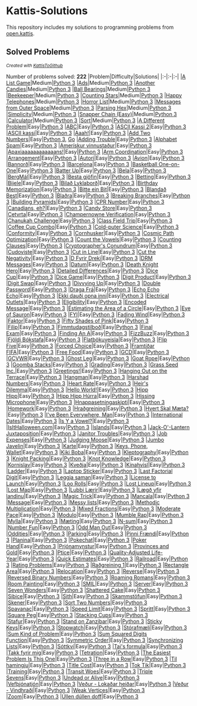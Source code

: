 # Kattis-Solutions

This repository includes my solutions to programming problems from [open.kattis](https://open.kattis.com/).
## Solved Problems
<sub><i>Created with [KattisToGithub](https://github.com/Zabrakk/KattisToGithub)</i></sub>

Number of problems solved: **222**
|Problem|Difficulty|Solutions|
|:-|:-|:-|
|[A List Game](https://open.kattis.com/problems/listgame)|Medium|[Python 3](Solutions/listgame.py)
|[Ads](https://open.kattis.com/problems/ads)|Medium|[Python 3](Solutions/ads.py)
|[Another Candies](https://open.kattis.com/problems/anothercandies)|Medium|[Python 3](Solutions/anothercandies.py)
|[Ball Bearings](https://open.kattis.com/problems/ballbearings)|Medium|[Python 3](Solutions/ballbearings.py)
|[Beekeeper](https://open.kattis.com/problems/beekeeper)|Medium|[Python 3](Solutions/beekeeper.py)
|[Counting Stars](https://open.kattis.com/problems/countingstars)|Medium|[Python 3](Solutions/countingstars.py)
|[Happy Telephones](https://open.kattis.com/problems/telephones)|Medium|[Python 3](Solutions/telephones.py)
|[Horror List](https://open.kattis.com/problems/horror)|Medium|[Python 3](Solutions/horror.py)
|[Messages from Outer Space](https://open.kattis.com/problems/messages)|Medium|[Python 3](Solutions/messages.py)
|[Parsing Hex](https://open.kattis.com/problems/parsinghex)|Medium|[Python 3](Solutions/parsinghex.py)
|[Simplicity](https://open.kattis.com/problems/simplicity)|Medium|[Python 3](Solutions/simplicity.py)
|[Snapper Chain (Easy)](https://open.kattis.com/problems/snappereasy)|Medium|[Python 3](Solutions/snappereasy.py)
|[Calculator](https://open.kattis.com/problems/calculator)|Medium|[Python 3](Solutions/calculator.py)
|[Sort](https://open.kattis.com/problems/sort)|Medium|[Python 3](Solutions/sort.py)
|[A Different Problem](https://open.kattis.com/problems/different)|Easy|[Python 3](Solutions/different.py)
|[ABC](https://open.kattis.com/problems/abc)|Easy|[Python 3](Solutions/abc.py)
|[ASCII Kassi 2](https://open.kattis.com/problems/asciikassi2)|Easy|[Python 3](Solutions/asciikassi2.py)
|[ASCII kassi](https://open.kattis.com/problems/asciikassi)|Easy|[Python 3](Solutions/asciikassi.py)
|[Aaah!](https://open.kattis.com/problems/aaah)|Easy|[Python 3](Solutions/aaah.py)
|[Add Two Numbers](https://open.kattis.com/problems/addtwonumbers)|Easy|[Python 3](Solutions/addtwonumbers.py), [Go](Solutions/addtwonumbers.go)
|[Adding Trouble](https://open.kattis.com/problems/addingtrouble)|Easy|[Python 3](Solutions/addingtrouble.py)
|[Alphabet Spam](https://open.kattis.com/problems/alphabetspam)|Easy|[Python 3](Solutions/alphabetspam.py)
|[Amerískur vinnustaður](https://open.kattis.com/problems/ameriskur)|Easy|[Python 3](Solutions/ameriskur.py)
|[Apaxiaaaaaaaaaaaans!](https://open.kattis.com/problems/apaxiaaans)|Easy|[Python 3](Solutions/apaxiaaans.py)
|[Arm Coordination](https://open.kattis.com/problems/armcoordination)|Easy|[Python 3](Solutions/armcoordination.py)
|[Arrangement](https://open.kattis.com/problems/upprodun)|Easy|[Python 3](Solutions/upprodun.py)
|[Autori](https://open.kattis.com/problems/autori)|Easy|[Python 3](Solutions/autori.py)
|[Avion](https://open.kattis.com/problems/avion)|Easy|[Python 3](Solutions/avion.py)
|[Bannorð](https://open.kattis.com/problems/bannord)|Easy|[Python 3](Solutions/bannord.py)
|[Barcelona](https://open.kattis.com/problems/barcelona)|Easy|[Python 3](Solutions/barcelona.py)
|[Basketball One-on-One](https://open.kattis.com/problems/basketballoneonone)|Easy|[Python 3](Solutions/basketballoneonone.py)
|[Batter Up](https://open.kattis.com/problems/batterup)|Easy|[Python 3](Solutions/batterup.py)
|[Bela](https://open.kattis.com/problems/bela)|Easy|[Python 3](Solutions/bela.py)
|[BergMál](https://open.kattis.com/problems/bergmal)|Easy|[Python 3](Solutions/bergmal.py)
|[Besta gjöfin](https://open.kattis.com/problems/bestagjofin)|Easy|[Python 3](Solutions/bestagjofin.py)
|[Betting](https://open.kattis.com/problems/betting)|Easy|[Python 3](Solutions/betting.py)
|[Bijele](https://open.kattis.com/problems/bijele)|Easy|[Python 3](Solutions/bijele.py)
|[Bilað Lyklaborð](https://open.kattis.com/problems/biladlyklabord)|Easy|[Python 3](Solutions/biladlyklabord.py)
|[Birthday Memorization](https://open.kattis.com/problems/fodelsedagsmemorisering)|Easy|[Python 3](Solutions/fodelsedagsmemorisering.py)
|[Bitte ein Bit](https://open.kattis.com/problems/bitteeinbit)|Easy|[Python 3](Solutions/bitteeinbit.py)
|[Blandað Best](https://open.kattis.com/problems/blandadbest)|Easy|[Python 3](Solutions/blandadbest.py)
|[Blaðra](https://open.kattis.com/problems/bladra2)|Easy|[Python 3](Solutions/bladra2.py)
|[Breaking Branches](https://open.kattis.com/problems/breakingbranches)|Easy|[Python 3](Solutions/breakingbranches.py)
|[Building Pyramids](https://open.kattis.com/problems/pyramids)|Easy|[Python 3](Solutions/pyramids.py)
|[CPR Number](https://open.kattis.com/problems/cprnummer)|Easy|[Python 3](Solutions/cprnummer.py)
|[Canadians, eh?](https://open.kattis.com/problems/canadianseh)|Easy|[Python 3](Solutions/canadianseh.py)
|[Candy Store](https://open.kattis.com/problems/candystore)|Easy|[Python 3](Solutions/candystore.py)
|[Cetvrta](https://open.kattis.com/problems/cetvrta)|Easy|[Python 3](Solutions/cetvrta.py)
|[Champernowne Verification](https://open.kattis.com/problems/champernowneverification)|Easy|[Python 3](Solutions/champernowneverification.py)
|[Chanukah Challenge](https://open.kattis.com/problems/chanukah)|Easy|[Python 3](Solutions/chanukah.py)
|[Class Field Trip](https://open.kattis.com/problems/classfieldtrip)|Easy|[Python 3](Solutions/classfieldtrip.py)
|[Coffee Cup Combo](https://open.kattis.com/problems/coffeecupcombo)|Easy|[Python 3](Solutions/coffeecupcombo.py)
|[Cold-puter Science](https://open.kattis.com/problems/cold)|Easy|[Python 3](Solutions/cold.py)
|[Conformity](https://open.kattis.com/problems/conformity)|Easy|[Python 3](Solutions/conformity.py)
|[Cornhusker](https://open.kattis.com/problems/cornhusker)|Easy|[Python 3](Solutions/cornhusker.py)
|[Cosmic Path Optimization](https://open.kattis.com/problems/cosmicpathoptimization)|Easy|[Python 3](Solutions/cosmicpathoptimization.py)
|[Count the Vowels](https://open.kattis.com/problems/countthevowels)|Easy|[Python 3](Solutions/countthevowels.py)
|[Counting Clauses](https://open.kattis.com/problems/countingclauses)|Easy|[Python 3](Solutions/countingclauses.py)
|[Cryptographer's Conundrum](https://open.kattis.com/problems/conundrum)|Easy|[Python 3](Solutions/conundrum.py)
|[Cudoviste](https://open.kattis.com/problems/cudoviste)|Easy|[Python 3](Solutions/cudoviste.py)
|[Cut in Line](https://open.kattis.com/problems/cutinline)|Easy|[Python 3](Solutions/cutinline.py)
|[Cut the Negativity](https://open.kattis.com/problems/cutthenegativity)|Easy|[Python 3](Solutions/cutthenegativity.py)
|[D Fyrir Dreki](https://open.kattis.com/problems/dfyrirdreki)|Easy|[Python 3](Solutions/dfyrirdreki.py)
|[DRM Messages](https://open.kattis.com/problems/drmmessages)|Easy|[Python 3](Solutions/drmmessages.py)
|[Datum](https://open.kattis.com/problems/datum)|Easy|[Python 3](Solutions/datum.py)
|[Death Knight Hero](https://open.kattis.com/problems/deathknight)|Easy|[Python 3](Solutions/deathknight.py)
|[Detailed Differences](https://open.kattis.com/problems/detaileddifferences)|Easy|[Python 3](Solutions/detaileddifferences.py)
|[Dice Cup](https://open.kattis.com/problems/dicecup)|Easy|[Python 3](Solutions/dicecup.py)
|[Dice Game](https://open.kattis.com/problems/dicegame)|Easy|[Python 3](Solutions/dicegame.py)
|[Digit Product](https://open.kattis.com/problems/sifferprodukt)|Easy|[Python 3](Solutions/sifferprodukt.py)
|[Digit Swap](https://open.kattis.com/problems/digitswap)|Easy|[Python 3](Solutions/digitswap.py)
|[Divvying Up](https://open.kattis.com/problems/divvyingup)|Easy|[Python 3](Solutions/divvyingup.py)
|[Double Password](https://open.kattis.com/problems/doublepassword)|Easy|[Python 3](Solutions/doublepassword.py)
|[Draga Frá](https://open.kattis.com/problems/dragafra)|Easy|[Python 3](Solutions/dragafra.py)
|[Echo Echo Echo](https://open.kattis.com/problems/echoechoecho)|Easy|[Python 3](Solutions/echoechoecho.py)
|[Ekki dauði opna inni](https://open.kattis.com/problems/ekkidaudi)|Easy|[Python 3](Solutions/ekkidaudi.py)
|[Electrical Outlets](https://open.kattis.com/problems/electricaloutlets)|Easy|[Python 3](Solutions/electricaloutlets.py)
|[Eligibility](https://open.kattis.com/problems/eligibility)|Easy|[Python 3](Solutions/eligibility.py)
|[Encoded Message](https://open.kattis.com/problems/encodedmessage)|Easy|[Python 3](Solutions/encodedmessage.py)
|[Estimating the Area of a Circle](https://open.kattis.com/problems/estimatingtheareaofacircle)|Easy|[Python 3](Solutions/estimatingtheareaofacircle.py)
|[Eye of Sauron](https://open.kattis.com/problems/eyeofsauron)|Easy|[Python 3](Solutions/eyeofsauron.py)
|[FYI](https://open.kattis.com/problems/fyi)|Easy|[Python 3](Solutions/fyi.py)
|[Fading Wind](https://open.kattis.com/problems/fadingwind)|Easy|[Python 3](Solutions/fadingwind.py)
|[Faktor](https://open.kattis.com/problems/faktor)|Easy|[Python 3](Solutions/faktor.py)
|[Fifty Shades of Pink](https://open.kattis.com/problems/fiftyshades)|Easy|[Python 3](Solutions/fiftyshades.py)
|[Filip](https://open.kattis.com/problems/filip)|Easy|[Python 3](Solutions/filip.py)
|[Fimmtudagstilboð](https://open.kattis.com/problems/fimmtudagstilbod)|Easy|[Python 3](Solutions/fimmtudagstilbod.py)
|[Final Exam](https://open.kattis.com/problems/finalexam2)|Easy|[Python 3](Solutions/finalexam2.py)
|[Finding An A](https://open.kattis.com/problems/findingana)|Easy|[Python 3](Solutions/findingana.py)
|[FizzBuzz](https://open.kattis.com/problems/fizzbuzz)|Easy|[Python 3](Solutions/fizzbuzz.py)
|[Fjöldi Bókstafa](https://open.kattis.com/problems/fjoldibokstafa)|Easy|[Python 3](Solutions/fjoldibokstafa.py)
|[Flatbökuveisla](https://open.kattis.com/problems/flatbokuveisla)|Easy|[Python 3](Solutions/flatbokuveisla.py)
|[Flip Five](https://open.kattis.com/problems/flipfive)|Easy|[Python 3](Solutions/flipfive.py)
|[Forced Choice](https://open.kattis.com/problems/forcedchoice)|Easy|[Python 3](Solutions/forcedchoice.py)
|[Framtíðar FIFA](https://open.kattis.com/problems/fifa)|Easy|[Python 3](Solutions/fifa.py)
|[Free Food](https://open.kattis.com/problems/freefood)|Easy|[Python 3](Solutions/freefood.py)
|[GCD](https://open.kattis.com/problems/gcd)|Easy|[Python 3](Solutions/gcd.py)
|[GCVWR](https://open.kattis.com/problems/gcvwr)|Easy|[Python 3](Solutions/gcvwr.py)
|[Ghost Leg](https://open.kattis.com/problems/ghostleg)|Easy|[Python 3](Solutions/ghostleg.py)
|[Goat Rope](https://open.kattis.com/problems/goatrope)|Easy|[Python 3](Solutions/goatrope.py)
|[Goomba Stacks](https://open.kattis.com/problems/goombastacks)|Easy|[Python 3](Solutions/goombastacks.py)
|[Grading](https://open.kattis.com/problems/grading)|Easy|[Python 3](Solutions/grading.py)
|[Grass Seed Inc.](https://open.kattis.com/problems/grassseed)|Easy|[Python 3](Solutions/grassseed.py)
|[Greetings!](https://open.kattis.com/problems/greetings2)|Easy|[Python 3](Solutions/greetings2.py)
|[Hanging Out on the Terrace](https://open.kattis.com/problems/hangingout)|Easy|[Python 3](Solutions/hangingout.py)
|[Hangman](https://open.kattis.com/problems/hangman)|Easy|[Python 3](Solutions/hangman.py)
|[Harshad Numbers](https://open.kattis.com/problems/harshadnumbers)|Easy|[Python 3](Solutions/harshadnumbers.py)
|[Heart Rate](https://open.kattis.com/problems/heartrate)|Easy|[Python 3](Solutions/heartrate.py)
|[Heir's Dilemma](https://open.kattis.com/problems/heirsdilemma)|Easy|[Python 3](Solutions/heirsdilemma.py)
|[Hello World!](https://open.kattis.com/problems/hello)|Easy|[Python 3](Solutions/hello.py)
|[Hipp Hipp](https://open.kattis.com/problems/hipphipp)|Easy|[Python 3](Solutions/hipphipp.py)
|[Hipp Hipp Húrra](https://open.kattis.com/problems/hipphipphurra)|Easy|[Python 3](Solutions/hipphipphurra.py)
|[Hissing Microphone](https://open.kattis.com/problems/hissingmicrophone)|Easy|[Python 3](Solutions/hissingmicrophone.py)
|[Hnappasetningaskipti](https://open.kattis.com/problems/hnappasetningaskipti)|Easy|[Python 3](Solutions/hnappasetningaskipti.py)
|[Homework](https://open.kattis.com/problems/heimavinna)|Easy|[Python 3](Solutions/heimavinna.py)
|[Hraðgreining](https://open.kattis.com/problems/hradgreining)|Easy|[Python 3](Solutions/hradgreining.py)
|[Hvert Skal Mæta?](https://open.kattis.com/problems/hvertskalmaeta)|Easy|[Python 3](Solutions/hvertskalmaeta.py)
|[I've Been Everywhere, Man](https://open.kattis.com/problems/everywhere)|Easy|[Python 3](Solutions/everywhere.py)
|[International Dates](https://open.kattis.com/problems/internationaldates)|Easy|[Python 3](Solutions/internationaldates.py)
|[Is Y a Vowel?](https://open.kattis.com/problems/isyavowel)|Easy|[Python 3](Solutions/isyavowel.py)
|[IsItHalloween.com](https://open.kattis.com/problems/isithalloween)|Easy|[Python 3](Solutions/isithalloween.py)
|[Islands](https://open.kattis.com/problems/islands3)|Easy|[Python 3](Solutions/islands3.py)
|[Jack-O'-Lantern Juxtaposition](https://open.kattis.com/problems/jackolanternjuxtaposition)|Easy|[Python 3](Solutions/jackolanternjuxtaposition.py)
|[Janitor Troubles](https://open.kattis.com/problems/janitortroubles)|Easy|[Python 3](Solutions/janitortroubles.py)
|[Job Expenses](https://open.kattis.com/problems/jobexpenses)|Easy|[Python 3](Solutions/jobexpenses.py)
|[Judging Moose](https://open.kattis.com/problems/judgingmoose)|Easy|[Python 3](Solutions/judgingmoose.py)
|[Jumbo Javelin](https://open.kattis.com/problems/jumbojavelin)|Easy|[Python 3](Solutions/jumbojavelin.py)
|[Karte](https://open.kattis.com/problems/karte)|Easy|[Python 3](Solutions/karte.py)
|[Keys, Phone, Wallet](https://open.kattis.com/problems/keysphonewallet)|Easy|[Python 3](Solutions/keysphonewallet.py)
|[Kiki Boba](https://open.kattis.com/problems/kikiboba)|Easy|[Python 3](Solutions/kikiboba.py)
|[Kleptography](https://open.kattis.com/problems/kleptography)|Easy|[Python 3](Solutions/kleptography.py)
|[Knight Packing](https://open.kattis.com/problems/knightpacking)|Easy|[Python 3](Solutions/knightpacking.py)
|[Knot Knowledge](https://open.kattis.com/problems/knotknowledge)|Easy|[Python 3](Solutions/knotknowledge.py)
|[Kornislav](https://open.kattis.com/problems/kornislav)|Easy|[Python 3](Solutions/kornislav.py)
|[Kveðja](https://open.kattis.com/problems/kvedja)|Easy|[Python 3](Solutions/kvedja.py)
|[Kínahvísl](https://open.kattis.com/problems/kinahvisl)|Easy|[Python 3](Solutions/kinahvisl.py)
|[Ladder](https://open.kattis.com/problems/ladder)|Easy|[Python 3](Solutions/ladder.py)
|[Laptop Sticker](https://open.kattis.com/problems/laptopsticker)|Easy|[Python 3](Solutions/laptopsticker.py)
|[Last Factorial Digit](https://open.kattis.com/problems/lastfactorialdigit)|Easy|[Python 3](Solutions/lastfactorialdigit.py)
|[Leggja saman](https://open.kattis.com/problems/leggjasaman)|Easy|[Python 3](Solutions/leggjasaman.py)
|[License to Launch](https://open.kattis.com/problems/licensetolaunch)|Easy|[Python 3](Solutions/licensetolaunch.py)
|[Loo Rolls](https://open.kattis.com/problems/loorolls)|Easy|[Python 3](Solutions/loorolls.py)
|[Lost Lineup](https://open.kattis.com/problems/lostlineup)|Easy|[Python 3](Solutions/lostlineup.py)
|[Lost Map](https://open.kattis.com/problems/lostmap)|Easy|[Python 3](Solutions/lostmap.py)
|[Lubbi Lærir](https://open.kattis.com/problems/lubbilaerir)|Easy|[Python 3](Solutions/lubbilaerir.py)
|[Lægð yfir landinu](https://open.kattis.com/problems/laegdyfirlandinu)|Easy|[Python 3](Solutions/laegdyfirlandinu.py)
|[Magic Trick](https://open.kattis.com/problems/magictrick)|Easy|[Python 3](Solutions/magictrick.py)
|[Mancala](https://open.kattis.com/problems/mancala)|Easy|[Python 3](Solutions/mancala.py)
|[Message](https://open.kattis.com/problems/meddelande)|Easy|[Python 3](Solutions/meddelande.py)
|[Messy lists](https://open.kattis.com/problems/stokigalistor)|Easy|[Python 3](Solutions/stokigalistor.py)
|[Methodic Multiplication](https://open.kattis.com/problems/methodicmultiplication)|Easy|[Python 3](Solutions/methodicmultiplication.py)
|[Mixed Fractions](https://open.kattis.com/problems/mixedfractions)|Easy|[Python 3](Solutions/mixedfractions.py)
|[Moderate Pace](https://open.kattis.com/problems/moderatepace)|Easy|[Python 3](Solutions/moderatepace.py)
|[Modulo](https://open.kattis.com/problems/modulo)|Easy|[Python 3](Solutions/modulo.py)
|[Mumble Rap](https://open.kattis.com/problems/mumblerap)|Easy|[Python 3](Solutions/mumblerap.py)
|[Mylla](https://open.kattis.com/problems/mylla2)|Easy|[Python 3](Solutions/mylla2.py)
|[Mæting](https://open.kattis.com/problems/maeting)|Easy|[Python 3](Solutions/maeting.py)
|[N-sum](https://open.kattis.com/problems/nsum)|Easy|[Python 3](Solutions/nsum.py)
|[Number Fun](https://open.kattis.com/problems/numberfun)|Easy|[Python 3](Solutions/numberfun.py)
|[Odd Man Out](https://open.kattis.com/problems/oddmanout)|Easy|[Python 3](Solutions/oddmanout.py)
|[Oddities](https://open.kattis.com/problems/oddities)|Easy|[Python 3](Solutions/oddities.py)
|[Parking](https://open.kattis.com/problems/parking2)|Easy|[Python 3](Solutions/parking2.py)
|[Pinni Frændi](https://open.kattis.com/problems/pinnifraendi)|Easy|[Python 3](Solutions/pinnifraendi.py)
|[Planina](https://open.kattis.com/problems/planina)|Easy|[Python 3](Solutions/planina.py)
|[Pokechat](https://open.kattis.com/problems/pokechat)|Easy|[Python 3](Solutions/pokechat.py)
|[Poker Hand](https://open.kattis.com/problems/pokerhand)|Easy|[Python 3](Solutions/pokerhand.py)
|[Prjónamynstur](https://open.kattis.com/problems/prjonamynstur)|Easy|[Python 3](Solutions/prjonamynstur.py)
|[Provinces and Gold](https://open.kattis.com/problems/provincesandgold)|Easy|[Python 3](Solutions/provincesandgold.py)
|[Ptice](https://open.kattis.com/problems/ptice)|Easy|[Python 3](Solutions/ptice.py)
|[Quality-Adjusted Life-Year](https://open.kattis.com/problems/qaly)|Easy|[Python 3](Solutions/qaly.py)
|[Quick Estimates](https://open.kattis.com/problems/quickestimate)|Easy|[Python 3](Solutions/quickestimate.py)
|[Railroad](https://open.kattis.com/problems/railroad2)|Easy|[Python 3](Solutions/railroad2.py)
|[Rating Problems](https://open.kattis.com/problems/ratingproblems)|Easy|[Python 3](Solutions/ratingproblems.py)
|[Raðgreining 1](https://open.kattis.com/problems/radgreining1)|Easy|[Python 3](Solutions/radgreining1.py)
|[Rectangle Area](https://open.kattis.com/problems/rectanglearea)|Easy|[Python 3](Solutions/rectanglearea.py)
|[Relocation](https://open.kattis.com/problems/relocation)|Easy|[Python 3](Solutions/relocation.py)
|[Reverse](https://open.kattis.com/problems/ofugsnuid)|Easy|[Python 3](Solutions/ofugsnuid.py)
|[Reversed Binary Numbers](https://open.kattis.com/problems/reversebinary)|Easy|[Python 3](Solutions/reversebinary.py)
|[Roaming Romans](https://open.kattis.com/problems/romans)|Easy|[Python 3](Solutions/romans.py)
|[Room Painting](https://open.kattis.com/problems/roompainting)|Easy|[Python 3](Solutions/roompainting.py)
|[SMIL](https://open.kattis.com/problems/smil)|Easy|[Python 3](Solutions/smil.py)
|[Server](https://open.kattis.com/problems/server)|Easy|[Python 3](Solutions/server.py)
|[Seven Wonders](https://open.kattis.com/problems/sevenwonders)|Easy|[Python 3](Solutions/sevenwonders.py)
|[Shattered Cake](https://open.kattis.com/problems/shatteredcake)|Easy|[Python 3](Solutions/shatteredcake.py)
|[Sibice](https://open.kattis.com/problems/sibice)|Easy|[Python 3](Solutions/sibice.py)
|[Sith](https://open.kattis.com/problems/sith)|Easy|[Python 3](Solutions/sith.py)
|[Skammstöfun](https://open.kattis.com/problems/skammstofun)|Easy|[Python 3](Solutions/skammstofun.py)
|[Skener](https://open.kattis.com/problems/skener)|Easy|[Python 3](Solutions/skener.py)
|[Sort Two Numbers](https://open.kattis.com/problems/sorttwonumbers)|Easy|[Python 3](Solutions/sorttwonumbers.py)
|[Spavanac](https://open.kattis.com/problems/spavanac)|Easy|[Python 3](Solutions/spavanac.py)
|[Speed Limit](https://open.kattis.com/problems/speedlimit)|Easy|[Python 3](Solutions/speedlimit.py)
|[Spritt](https://open.kattis.com/problems/spritt)|Easy|[Python 3](Solutions/spritt.py)
|[Square Peg](https://open.kattis.com/problems/squarepeg)|Easy|[Python 3](Solutions/squarepeg.py)
|[Stacking Cups](https://open.kattis.com/problems/cups)|Easy|[Python 3](Solutions/cups.py)
|[Stafur](https://open.kattis.com/problems/stafur)|Easy|[Python 3](Solutions/stafur.py)
|[Stand on Zanzibar](https://open.kattis.com/problems/zanzibar)|Easy|[Python 3](Solutions/zanzibar.py)
|[Sticky Keys](https://open.kattis.com/problems/stickykeys)|Easy|[Python 3](Solutions/stickykeys.py)
|[Stopwatch](https://open.kattis.com/problems/stopwatch)|Easy|[Python 3](Solutions/stopwatch.py)
|[Stórafmæli](https://open.kattis.com/problems/storafmaeli)|Easy|[Python 3](Solutions/storafmaeli.py)
|[Sum Kind of Problem](https://open.kattis.com/problems/sumkindofproblem)|Easy|[Python 3](Solutions/sumkindofproblem.py)
|[Sum Squared Digits Function](https://open.kattis.com/problems/sumsquareddigits)|Easy|[Python 3](Solutions/sumsquareddigits.py)
|[Symmetric Order](https://open.kattis.com/problems/symmetricorder)|Easy|[Python 3](Solutions/symmetricorder.py)
|[Synchronizing Lists](https://open.kattis.com/problems/synchronizinglists)|Easy|[Python 3](Solutions/synchronizinglists.py)
|[Sóttkví](https://open.kattis.com/problems/sottkvi)|Easy|[Python 3](Solutions/sottkvi.py)
|[Tai's formula](https://open.kattis.com/problems/taisformula)|Easy|[Python 3](Solutions/taisformula.py)
|[Takk fyrir mig](https://open.kattis.com/problems/takkfyrirmig)|Easy|[Python 3](Solutions/takkfyrirmig.py)
|[Tetration](https://open.kattis.com/problems/tetration)|Easy|[Python 3](Solutions/tetration.py)
|[The Easiest Problem Is This One](https://open.kattis.com/problems/easiest)|Easy|[Python 3](Solutions/easiest.py)
|[Three in a Row](https://open.kattis.com/problems/treirad)|Easy|[Python 3](Solutions/treirad.py)
|[Til hamingju](https://open.kattis.com/problems/tilhamingju)|Easy|[Python 3](Solutions/tilhamingju.py)
|[Title Cost](https://open.kattis.com/problems/titlecost)|Easy|[Python 3](Solutions/titlecost.py)
|[Tok Tik](https://open.kattis.com/problems/toktik)|Easy|[Python 3](Solutions/toktik.py)
|[Training](https://open.kattis.com/problems/training)|Easy|[Python 3](Solutions/training.py)
|[Transit Woes](https://open.kattis.com/problems/transitwoes)|Easy|[Python 3](Solutions/transitwoes.py)
|[Triple Sevens](https://open.kattis.com/problems/triplesevens)|Easy|[Python 3](Solutions/triplesevens.py)
|[Undead or Alive](https://open.kattis.com/problems/undeadoralive)|Easy|[Python 3](Solutions/undeadoralive.py)
|[Vefþjónatjón](https://open.kattis.com/problems/vefthjonatjon)|Easy|[Python 3](Solutions/vefthjonatjon.py)
|[Veður - Lokaðar heiðar](https://open.kattis.com/problems/vedurheidar)|Easy|[Python 3](Solutions/vedurheidar.py)
|[Veður - Vindhraði](https://open.kattis.com/problems/vedurvindhradi)|Easy|[Python 3](Solutions/vedurvindhradi.py)
|[Weak Vertices](https://open.kattis.com/problems/weakvertices)|Easy|[Python 3](Solutions/weakvertices.py)
|[Zoom](https://open.kattis.com/problems/zoom)|Easy|[Python 3](Solutions/zoom.py)
|[Úllen dúllen doff](https://open.kattis.com/problems/ullendullendoff)|Easy|[Python 3](Solutions/ullendullendoff.py)
